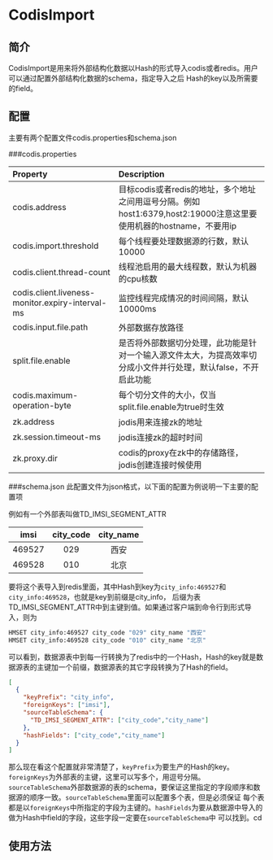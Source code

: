 CodisImport
==================

简介
--------
CodisImport是用来将外部结构化数据以Hash的形式导入codis或者redis。用户可以通过配置外部结构化数据的schema，指定导入之后
Hash的key以及所需要的field。

配置
--------
主要有两个配置文件codis.properties和schema.json

###codis.properties

| Property | Description | 
|:----|:----|
|codis.address|目标codis或者redis的地址，多个地址之间用逗号分隔。例如host1:6379,host2:19000注意这里要使用机器的hostname，不要用ip|
|codis.import.threshold|每个线程要处理数据源的行数，默认10000|
|codis.client.thread-count|线程池启用的最大线程数，默认为机器的cpu核数|
|codis.client.liveness-monitor.expiry-interval-ms|监控线程完成情况的时间间隔，默认10000ms|
|codis.input.file.path|外部数据存放路径|
|split.file.enable|是否将外部数据切分处理，此功能是针对一个输入源文件太大，为提高效率切分成小文件并行处理，默认false，不开启此功能|
|codis.maximum-operation-byte|每个切分文件的大小，仅当split.file.enable为true时生效|
|zk.address|jodis用来连接zk的地址|
|zk.session.timeout-ms|jodis连接zk的超时时间|
|zk.proxy.dir|codis的proxy在zk中的存储路径，jodis创建连接时候使用|

###schema.json
此配置文件为json格式，以下面的配置为例说明一下主要的配置项

例如有一个外部表叫做TD_IMSI_SEGMENT_ATTR

| imsi | city_code |city_name|
|:----:|:----:|:----:|
|469527|029|西安|
|469528|010|北京|

要将这个表导入到redis里面，其中Hash到key为`city_info:469527`和`city_info:469528`，也就是key到前缀是city_info，
后缀为表TD_IMSI_SEGMENT_ATTR中到主键到值。如果通过客户端到命令行到形式导入，则为
```bash
HMSET city_info:469527 city_code "029" city_name "西安"
HMSET city_info:469528 city_code "010" city_name "北京"
```
可以看到，数据源表中到每一行转换为了redis中的一个Hash，Hash的key就是数据源表的主键加一个前缀，数据源表的其它字段转换为了Hash的field。

```json
[
  {
    "keyPrefix": "city_info",
    "foreignKeys": ["imsi"],
    "sourceTableSchema": {
      "TD_IMSI_SEGMENT_ATTR": ["city_code","city_name"]
    },
    "hashFields": ["city_code","city_name"]
  }
]
```
那么现在看这个配置就非常清楚了，`keyPrefix`为要生产的Hash的key。`foreignKeys`为外部表的主键，这里可以写多个，用逗号分隔。
`sourceTableSchema`外部数据源的表的schema，要保证这里指定的字段顺序和数据源的顺序一致。`sourceTableSchema`里面可以配置多个表，但是必须保证
每个表都是以`foreignKeys`中所指定的字段为主键的。`hashFields`为要从数据源中导入的做为Hash中field的字段，这些字段一定要在`sourceTableSchema`中
可以找到。cd 

使用方法
--------
